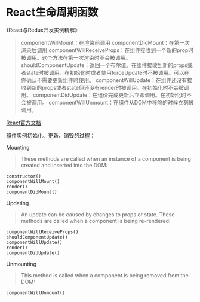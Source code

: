 # React生命周期函数

《React与Redux开发实例精解》

>componentWillMount：在渲染前调用
>componentDidMount：在第一次渲染后调用
>componentWillReceiveProps：在组件接收到一个新的prop时被调用。这个方法在第一次渲染时不会被调用。
>shouldComponentUpdate：返回一个布尔值。在组件接收到新的props或者state时被调用。在初始化时或者使用forceUpdate时不被调用。可以在你确认不需要更新组件时使用。
>componentWillUpdate：在组件还没有接收到新的props或者state但还没有render时被调用。在初始化时不会被调用。
>componentDidUpdate：在组价完成更新后立即调用。在初始化时不会被调用。
>componentWillUnmount：在组件从DOM中移除的时候立刻被调用。

[React官方文档](https://facebook.github.io/react/docs/react-component.html)

组件实例初始化、更新、销毁的过程：

Mounting

> These methods are called when an instance of a component is being created and inserted into the DOM:
```
constructor()
componentWillMount()
render()
componentDidMount()
```

Updating
> An update can be caused by changes to props or state. These methods are called when a component is being re-rendered:

```
componentWillReceiveProps()
shouldComponentUpdate()
componentWillUpdate()
render()
componentDidUpdate()
```

Unmounting
> This method is called when a component is being removed from the DOM:
```
componentWillUnmount()
```








